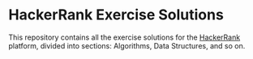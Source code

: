 # HackerRank Exercise Solutions
This repository contains all the exercise solutions for the [HackerRank](https://www.hackerrank.com/) platform, divided into sections: Algorithms, Data Structures, and so on.
